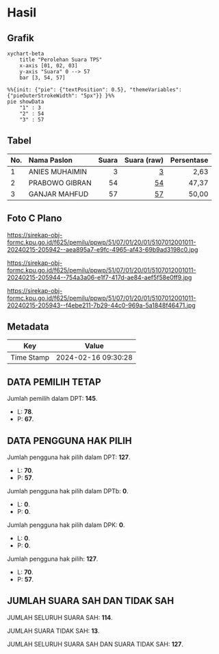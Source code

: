 # Hasil

## Grafik

```mermaid
xychart-beta
    title "Perolehan Suara TPS"
    x-axis [01, 02, 03]
    y-axis "Suara" 0 --> 57
    bar [3, 54, 57]
```

```mermaid
%%{init: {"pie": {"textPosition": 0.5}, "themeVariables": {"pieOuterStrokeWidth": "5px"}} }%%
pie showData
    "1" : 3
    "2" : 54
    "3" : 57
```

## Tabel

| No. | Nama Paslon    | Suara | Suara (raw) | Persentase |
|:--- |:-------------- | -----:| -----------:| ----------:|
| 1   | ANIES MUHAIMIN | 3     | [3][p-1]    | 2,63       |
| 2   | PRABOWO GIBRAN | 54    | [54][p-2]   | 47,37      |
| 3   | GANJAR MAHFUD  | 57    | [57][p-3]   | 50,00      |


[p-1]: https://github.com/gigit-pemilu/pemilu-2024-51-bali/blob/main/pilpres/hitung-suara/sub/51-bali/sub/07-karangasem/sub/01-rendang/sub/2001-nongan/sub/011-tps/sub/paslon-1.txt
[p-2]: https://github.com/gigit-pemilu/pemilu-2024-51-bali/blob/main/pilpres/hitung-suara/sub/51-bali/sub/07-karangasem/sub/01-rendang/sub/2001-nongan/sub/011-tps/sub/paslon-2.txt
[p-3]: https://github.com/gigit-pemilu/pemilu-2024-51-bali/blob/main/pilpres/hitung-suara/sub/51-bali/sub/07-karangasem/sub/01-rendang/sub/2001-nongan/sub/011-tps/sub/paslon-3.txt

## Foto C Plano

https://sirekap-obj-formc.kpu.go.id/f625/pemilu/ppwp/51/07/01/20/01/5107012001011-20240215-205942--aea895a7-e9fc-4965-af43-69b9ad3198c0.jpg

https://sirekap-obj-formc.kpu.go.id/f625/pemilu/ppwp/51/07/01/20/01/5107012001011-20240215-205944--754a3a06-e1f7-417d-ae84-aef5f58e0ff9.jpg

https://sirekap-obj-formc.kpu.go.id/f625/pemilu/ppwp/51/07/01/20/01/5107012001011-20240215-205943--f4ebe211-7b29-44c0-969a-5a1848f46471.jpg


## Metadata

| Key        | Value               |
| ---------- | ------------------- |
| Time Stamp | 2024-02-16 09:30:28 |


## DATA PEMILIH TETAP

Jumlah pemilih dalam DPT: **145**.
 * L: **78**.
 * P: **67**.

## DATA PENGGUNA HAK PILIH

Jumlah pengguna hak pilih dalam DPT: **127**.
 * L: **70**.
 * P: **57**.

Jumlah pengguna hak pilih dalam DPTb: **0**.
 * L: **0**.
 * P: **0**.

Jumlah pengguna hak pilih dalam DPK: **0**.
 * L: **0**.
 * P: **0**.

Jumlah pengguna hak pilih: **127**.
 * L: **70**.
 * P: **57**.

## JUMLAH SUARA SAH DAN TIDAK SAH

JUMLAH SELURUH SUARA SAH: **114**.

JUMLAH SUARA TIDAK SAH: **13**.

JUMLAH SELURUH SUARA SAH DAN SUARA TIDAK SAH: **127**.


